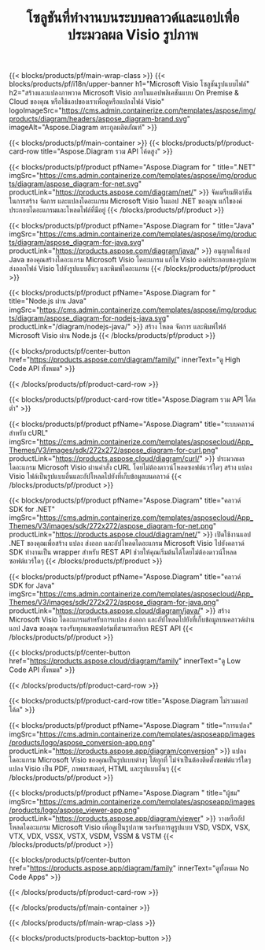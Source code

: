 ﻿---
title: โซลูชันที่ทำงานบนระบบคลาวด์และแอปเพื่อประมวลผล Visio รูปภาพ 
weight: 1110
url: /th/
description: สร้าง ประมวลผล และแปลงภาพวาด Microsoft Visio ผ่าน High Code API หรือ SDK บนคลาวด์ หรือใช้แอปข้ามแพลตฟอร์มเพื่อดูหรือแปลงไฟล์ Visio
---
{{< blocks/products/pf/main-wrap-class >}}
{{< blocks/products/pf/i18n/upper-banner h1="Microsoft Visio โซลูชันรูปแบบไฟล์" h2="สร้างและแปลงภาพวาด Microsoft Visio ภายในแอปพลิเคชันแบบ On Premise & Cloud ของคุณ หรือใช้แอปของเราเพื่อดูหรือแปลงไฟล์ Visio" logoImageSrc="https://cms.admin.containerize.com/templates/aspose/img/products/diagram/headers/aspose_diagram-brand.svg" imageAlt="Aspose.Diagram ตระกูลผลิตภัณฑ์" >}}

{{< blocks/products/pf/main-container >}}
{{< blocks/products/pf/product-card-row title="Aspose.Diagram รวม API โค้ดสูง" >}}

{{< blocks/products/pf/product pfName="Aspose.Diagram for " title=".NET" imgSrc="https://cms.admin.containerize.com/templates/aspose/img/products/diagram/aspose_diagram-for-net.svg" productLink="https://products.aspose.com/diagram/net/" >}}
จัดเตรียมฟังก์ชันในการสร้าง จัดการ และแปลงไดอะแกรม Microsoft Visio ในแอป .NET ของคุณ แก้ไของค์ประกอบไดอะแกรมและโหลดไฟล์ที่มีอยู่
{{< /blocks/products/pf/product >}}

{{< blocks/products/pf/product pfName="Aspose.Diagram for " title="Java" imgSrc="https://cms.admin.containerize.com/templates/aspose/img/products/diagram/aspose_diagram-for-java.svg" productLink="https://products.aspose.com/diagram/java/" >}}
อนุญาตให้แอป Java ของคุณสร้างไดอะแกรม Microsoft Visio ไดอะแกรม แก้ไข Visio องค์ประกอบของรูปภาพ ส่งออกไฟล์ Visio ไปยังรูปแบบอื่นๆ และพิมพ์ไดอะแกรม
{{< /blocks/products/pf/product >}}

{{< blocks/products/pf/product pfName="Aspose.Diagram for " title="Node.js ผ่าน Java" imgSrc="https://cms.admin.containerize.com/templates/aspose/img/products/diagram/aspose_diagram-for-nodejs-java.svg" productLink="/diagram/nodejs-java/" >}}
สร้าง โหลด จัดการ และพิมพ์ไฟล์ Microsoft Visio ผ่าน Node.js
{{< /blocks/products/pf/product >}}

{{< blocks/products/pf/center-button href="https://products.aspose.com/diagram/family/" innerText="ดู High Code API ทั้งหมด" >}}

{{< /blocks/products/pf/product-card-row >}}

{{< blocks/products/pf/product-card-row title="Aspose.Diagram รวม API โค้ดต่ำ" >}}

{{< blocks/products/pf/product pfName="Aspose.Diagram" title="ระบบคลาวด์สำหรับ cURL" imgSrc="https://cms.admin.containerize.com/templates/asposecloud/App_Themes/V3/images/sdk/272x272/aspose_diagram-for-curl.png" productLink="https://products.aspose.cloud/diagram/curl/" >}}
ประมวลผลไดอะแกรม Microsoft Visio ผ่านคำสั่ง cURL โดยไม่ต้องดาวน์โหลดซอฟต์แวร์ใดๆ สร้าง แปลง Visio ไฟล์เป็นรูปแบบอื่นและอัปโหลดไปยังที่เก็บข้อมูลบนคลาวด์
{{< /blocks/products/pf/product >}}

{{< blocks/products/pf/product pfName="Aspose.Diagram" title="คลาวด์ SDK for .NET" imgSrc="https://cms.admin.containerize.com/templates/asposecloud/App_Themes/V3/images/sdk/272x272/aspose_diagram-for-net.png" productLink="https://products.aspose.cloud/diagram/net/" >}}
เปิดใช้งานแอป .NET ของคุณเพื่อสร้าง แปลง ส่งออก และอัปโหลดไดอะแกรม Microsoft Visio ไปยังคลาวด์ SDK ทำงานเป็น wrapper สำหรับ REST API ช่วยให้คุณเริ่มต้นได้โดยไม่ต้องดาวน์โหลดซอฟต์แวร์ใดๆ
{{< /blocks/products/pf/product >}}

{{< blocks/products/pf/product pfName="Aspose.Diagram" title="คลาวด์ SDK for Java" imgSrc="https://cms.admin.containerize.com/templates/asposecloud/App_Themes/V3/images/sdk/272x272/aspose_diagram-for-java.png" productLink="https://products.aspose.cloud/diagram/java/" >}}
สร้าง Microsoft Visio ไดอะแกรมสำหรับการแปลง ส่งออก และอัปโหลดไปยังที่เก็บข้อมูลบนคลาวด์ผ่านแอป Java ของคุณ รองรับทุกแพลตฟอร์มที่สามารถเรียก REST API
{{< /blocks/products/pf/product >}}

{{< blocks/products/pf/center-button href="https://products.aspose.cloud/diagram/family" innerText="ดู Low Code API ทั้งหมด" >}}

{{< /blocks/products/pf/product-card-row >}}

{{< blocks/products/pf/product-card-row title="Aspose.Diagram ไม่รวมแอปโค้ด" >}}

{{< blocks/products/pf/product pfName="Aspose.Diagram " title="การแปลง" imgSrc="https://cms.admin.containerize.com/templates/asposeapp/images/products/logo/aspose_conversion-app.png" productLink="https://products.aspose.app/diagram/conversion" >}}
แปลงไดอะแกรม Microsoft Visio ของคุณเป็นรูปแบบต่างๆ ได้ทุกที่ ไม่จำเป็นต้องติดตั้งซอฟต์แวร์ใดๆ แปลง Visio เป็น PDF, ภาพแรสเตอร์, HTML และรูปแบบอื่นๆ
{{< /blocks/products/pf/product >}}

{{< blocks/products/pf/product pfName="Aspose.Diagram " title="ผู้ชม" imgSrc="https://cms.admin.containerize.com/templates/asposeapp/images/products/logo/aspose_viewer-app.png" productLink="https://products.aspose.app/diagram/viewer" >}}
วางหรืออัปโหลดไดอะแกรม Microsoft Visio เพื่อดูเป็นรูปภาพ รองรับการดูรูปแบบ VSD, VSDX, VSX, VTX, VDX, VSSX, VSTX, VSDM, VSSM & VSTM
{{< /blocks/products/pf/product >}}

{{< blocks/products/pf/center-button href="https://products.aspose.app/diagram/family" innerText="ดูทั้งหมด No Code Apps" >}}

{{< /blocks/products/pf/product-card-row >}}

{{< /blocks/products/pf/main-container >}}


{{< /blocks/products/pf/main-wrap-class >}}

{{< blocks/products/products-backtop-button >}}